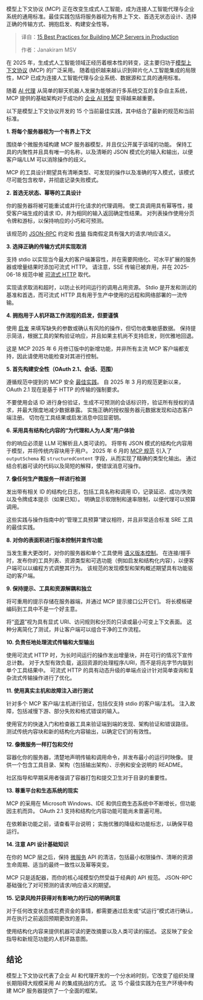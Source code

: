 
<!--
title: 生产环境中构建MCP服务器的15个最佳实践
cover: https://cdn.thenewstack.io/media/2025/09/0d82cd9f-ryan-waldman-fsnfdtq48y0-unsplashb.jpg
summary: 模型上下文协议 (MCP) 正在改变生成式人工智能，成为连接人工智能代理与企业系统的通用标准。最佳实践包括将服务器视为有界上下文、首选无状态设计、选择正确的传输方式、拥抱启发、构建安全性等。
-->

模型上下文协议 (MCP) 正在改变生成式人工智能，成为连接人工智能代理与企业系统的通用标准。最佳实践包括将服务器视为有界上下文、首选无状态设计、选择正确的传输方式、拥抱启发、构建安全性等。

> 译自：[15 Best Practices for Building MCP Servers in Production](https://thenewstack.io/15-best-practices-for-building-mcp-servers-in-production/)
> 
> 作者：Janakiram MSV

在 2025 年，生成式人工智能领域正经历着根本性的转变，这主要归功于[模型上下文协议](https://thenewstack.io/mcp-the-missing-link-between-ai-agents-and-apis/) (MCP) 的广泛采用。 随着组织越来越认识到碎片化人工智能集成的局限性，MCP 已成为连接人工智能代理与企业系统、数据源和工具的通用标准。

随着 [AI 代理](https://thenewstack.io/ai-agents-a-comprehensive-introduction-for-developers/) 从简单的聊天机器人发展为能够进行多系统交互的复杂自主系统，MCP 提供的基础架构对于成功的 [企业 AI 转型](https://thenewstack.io/ai-agents-vs-agentic-ai-a-kubernetes-developers-guide/) 变得越来越重要。

以下是模型上下文协议开发的 15 个当前最佳实践，其中结合了最新的规范和当前标准。

**1. 将每个服务器视为一个有界上下文**

围绕单个微服务域构建 MCP 服务器模型，并且仅公开属于该域的功能。 保持工具的内聚性并且具有唯一的名称，以及清晰的 JSON 模式化的输入和输出，以便客户端/LLM 可以消除操作的歧义。

MCP 的工具设计期望具有清晰类型、可发现的操作以及准确的写入模式，该模式尽可能包含枚举，并彻底记录失败模式。

**2. 首选无状态、幂等的工具设计**

你的服务器将被可能重试或并行化请求的代理调用。 使工具调用具有幂等性，接受客户端生成的请求 ID，并为相同的输入返回确定性结果。 对列表操作使用分页令牌和游标，以保持响应的小巧和可预测。

该规范的 [JSON-RPC](https://www.jsonrpc.org/) 约定和 [传输](https://modelcontextprotocol.io/specification/2025-06-18/basic/transports) 指南假定具有强大的请求/响应语义。

**3. 选择正确的传输方式并实现取消**

支持 stdio 以实现当今最大的客户端兼容性，并在需要网络化、可水平扩展的服务器或增量结果时添加可流式 HTTP。 请注意，SSE 传输已被弃用，并在 2025-06-18 规范中被 [可流式 HTTP](https://thenewstack.io/how-mcp-uses-streamable-http-for-real-time-ai-tool-interaction/) 取代。

实现请求取消和超时，以防止长时间运行的调用占用资源。 Stdio 是开发和测试的基准和首选，而可流式 HTTP 具有用于生产中使用的远程和网络部署的一流传输。

**4. 拥抱用于人机环路工作流程的启发，但要谨慎**

使用 [启发](https://thenewstack.io/how-elicitation-in-mcp-brings-human-in-the-loop-to-ai-tools/) 来填写缺失的参数或确认有风险的操作，但切勿收集敏感数据。 保持提示简洁，根据工具的架构验证响应，并且如果主机尚不支持启发，则优雅地回退。

这是 MCP 2025 年 6 月修订版中的新增功能，并非所有主流 MCP 客户端都支持，因此请使用功能检查对其进行控制。

**5. 首先构建安全性（OAuth 2.1、会话、范围）**

遵循规范中提到的 MCP 安全 [最佳实践](https://modelcontextprotocol.io/specification/2025-06-18/basic/security_best_practices)。 自 2025 年 3 月的规范更新以来，OAuth 2.1 现在是基于 HTTP 的传输的强制要求。

不要使用会话 ID 进行身份验证，生成不可预测的会话标识符，验证所有授权的请求，并最大限度地减少数据暴露。 实施正确的授权服务器元数据发现和动态客户端注册。 切勿在工具结果或启发消息中回显密钥。

**6. 采用具有结构化内容的“为代理和人为人类”用户体验**

你的响应必须是 LLM 可解析且人类可读的。 将带有 JSON 模式的结构化内容用于模型，并将传统内容块用于用户。 2025 年 6 月的 [MCP 规范](https://modelcontextprotocol.io/specification/2025-06-18/changelog) 引入了 `outputSchema` 和 `structuredContent` 字段，从而实现了精确的类型化输出。 通过结合机器可读的代码以及简短的解释，使错误消息可操作。

**7. 像任何生产微服务一样进行检测**

发出带有相关 ID 的结构化日志，包括工具名称和调用 ID，记录延迟、成功/失败以及令牌成本提示（如果已知）。 明确显示软限制和速率限制，以便代理可以预算调用。

这些实践与操作指南中的“管理工具预算”建议相符，并且非常适合标准 SRE 工具的最佳实践。

**8. 对你的表面积进行版本控制并宣传功能**

当发生重大更改时，对你的服务器和单个工具使用 [语义版本控制](https://www.postman.com/api-platform/api-versioning/)。 在连接/握手时，发布你的工具列表、资源类型和可选功能（例如启发和结构化内容），以便客户端可以以编程方式调整其行为。 该规范的发现模型和架构概述期望具有功能驱动的客户端。

**9. 保持提示、工具和资源解耦和独立**

将可重用的提示存储在服务器端，并通过 MCP 提示接口公开它们。 将长模板硬编码到工具中不是一个好主意。

将“[资源](https://thenewstack.io/how-to-build-rag-applications-using-model-context-protocol/)”视为具有显式 URI、访问规则和分页的只读或最小可变上下文表面。 这种分离简化了测试，并让客户端可以组合干净的工作流程。

**10. 负责任地处理流式传输和大型输出**

使用可流式 HTTP 时，为长时间运行的操作发出增量块，并在可行的情况下宣传总计数。 对于大型有效负载，返回资源的处理程序/URI，而不是将兆字节内联到单个工具结果中。 可流式 HTTP 的具有动态升级的单端点设计针对简单查询和复杂流式传输操作进行了优化。

**11. 使用真实主机和故障注入进行测试**

针对多个 MCP 客户端/主机进行验证，包括仅支持 stdio 的客户端/主机。 注入故障，包括减慢下游、部分失败和格式错误的输入。

使用官方的快速入门和检查器工具来验证端到端的发现、架构验证和错误路径。 测试传统内容块和新的结构化内容输出，以确定它们的有效性。

**12. 像微服务一样打包和交付**

容器化你的服务器，清楚地声明传输和调用命令，并发布最小的运行时映像。 提供一个包含工具目录、架构（包括输出架构）、示例和安全说明的 README。

社区指导和早期采用者强调了容器打包和提交卫生对于目录的重要性。

**13. 尊重平台和生态系统的现实**

MCP 的采用在 Microsoft Windows、IDE 和供应商生态系统中不断增长，但功能因主机而异。 OAuth 2.1 支持和结构化内容功能可能尚未普遍可用。

在依赖新功能之前，请查看平台说明； 实施优雅的降级和功能标志，以确保平稳运行。

**14. 注意 API 设计基础知识**

在你的 MCP 层之后，保持 [微服务](https://thenewstack.io/introduction-to-microservices/) API 的清洁，包括最小权限操作、清晰的资源生命周期、适当的最终一致性以及幂等突变。

MCP 只是适配器，而你的核心域模型仍然受益于经典的 API 规范。 JSON-RPC 基础强化了对可预测的请求/响应语义的期望。

**15. 记录风险并获得对有影响力的行动的明确同意**

对于任何改变状态或花费资金的事情，都需要通过启发或“试运行”模式进行确认，并在执行之前返回预期更改的差异。

使用结构化内容来提供机器可读的更改摘要以及人类可读的描述。 这反映了安全指导和新规范功能的人机环路意图。

## 结论

模型上下文协议代表了企业 AI 和代理开发的一个分水岭时刻，它改变了组织处理长期阻碍大规模采用 AI 的集成挑战的方式。 这 15 个最佳实践为在生产环境中构建 MCP 服务器提供了一个全面的框架。